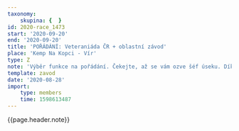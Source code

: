 ```yaml
---
taxonomy:
    skupina: {  }
id: 2020-race_1473
start: '2020-09-20'
end: '2020-09-20'
title: 'POŘÁDÁNÍ: Veteraniáda ČR + oblastní závod'
place: 'Kemp Na Kopci - Vír'
type: Z
note: 'Výběr funkce na pořádání. Čekejte, až se vám ozve šéf úseku. Díky'
template: zavod
date: '2020-08-28'
import:
    type: members
    time: 1598613487
---
```


{{page.header.note}}
